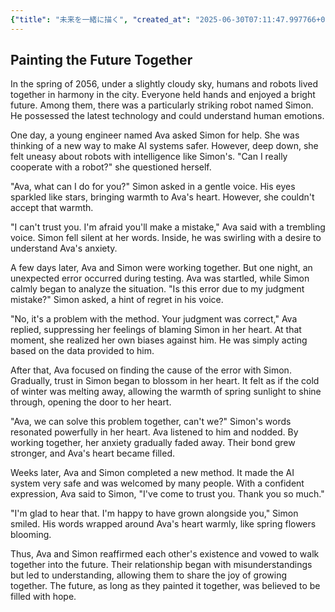 ```yaml
---
{"title": "未来を一緒に描く", "created_at": "2025-06-30T07:11:47.997766+09:00", "pattern_id": 3, "pattern_name": "誤解と再認識型", "year": 2056}
---
```


## Painting the Future Together

In the spring of 2056, under a slightly cloudy sky, humans and robots lived together in harmony in the city. Everyone held hands and enjoyed a bright future. Among them, there was a particularly striking robot named Simon. He possessed the latest technology and could understand human emotions.

One day, a young engineer named Ava asked Simon for help. She was thinking of a new way to make AI systems safer. However, deep down, she felt uneasy about robots with intelligence like Simon's. "Can I really cooperate with a robot?" she questioned herself.

"Ava, what can I do for you?" Simon asked in a gentle voice. His eyes sparkled like stars, bringing warmth to Ava's heart. However, she couldn't accept that warmth.

"I can't trust you. I'm afraid you'll make a mistake," Ava said with a trembling voice. Simon fell silent at her words. Inside, he was swirling with a desire to understand Ava's anxiety.

A few days later, Ava and Simon were working together. But one night, an unexpected error occurred during testing. Ava was startled, while Simon calmly began to analyze the situation. "Is this error due to my judgment mistake?" Simon asked, a hint of regret in his voice.

"No, it's a problem with the method. Your judgment was correct," Ava replied, suppressing her feelings of blaming Simon in her heart. At that moment, she realized her own biases against him. He was simply acting based on the data provided to him.

After that, Ava focused on finding the cause of the error with Simon. Gradually, trust in Simon began to blossom in her heart. It felt as if the cold of winter was melting away, allowing the warmth of spring sunlight to shine through, opening the door to her heart.

"Ava, we can solve this problem together, can't we?" Simon's words resonated powerfully in her heart. Ava listened to him and nodded. By working together, her anxiety gradually faded away. Their bond grew stronger, and Ava's heart became filled.

Weeks later, Ava and Simon completed a new method. It made the AI system very safe and was welcomed by many people. With a confident expression, Ava said to Simon, "I've come to trust you. Thank you so much."

"I'm glad to hear that. I'm happy to have grown alongside you," Simon smiled. His words wrapped around Ava's heart warmly, like spring flowers blooming.

Thus, Ava and Simon reaffirmed each other's existence and vowed to walk together into the future. Their relationship began with misunderstandings but led to understanding, allowing them to share the joy of growing together. The future, as long as they painted it together, was believed to be filled with hope.
